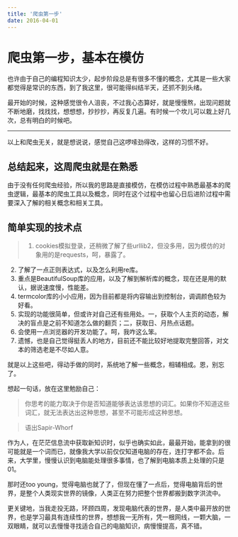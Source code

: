 ```yaml
---
title: '爬虫第一步'
date: 2016-04-01
---
```


# 爬虫第一步，基本在模仿

也许由于自己的编程知识太少，起步阶段总是有很多不懂的概念，尤其是一些大家都觉得是常识的东西，到了我这里，很可能得纠结半天，还抓不到头绪。

最开始的时候，这种感觉很令人沮丧，不过我心态算好，就是慢慢熬，出现问题就不断地磨，找找找，想想想，抄抄抄，再反复几遍。有时候一个坎儿可以栽上好几次，总有明白的时候吧。

---
以上和爬虫无关，就是想说说，感觉自己这啰嗦劲得改，这样的习惯不好。

## 总结起来，这周爬虫就是在熟悉

由于没有任何爬虫经验，所以我的思路是直接模仿，在模仿过程中熟悉最基本的爬虫逻辑，最基本的爬虫工具以及概念，同时在这个过程中也留心日后进阶过程中需要深入了解的相关概念和相关工具。

## 简单实现的技术点

>1. cookies模拟登录，还稍微了解了些urllib2，但没多用，因为模仿的对象用的是requests，呵，暴露了。
2. 了解了一点正则表达式，以及怎么利用re库。
3. 重点是BeautifulSoup库的应用，以及了解到解析库的概念，现在还是用的默认，据说速度慢，性能差。
4. termcolor库的小小应用，因为目前都是将内容输出到控制台，调调颜色较为好看。
5. 实现的功能很简单，但或许对自己还有些用处。一，获取个人主页的动态，解决的盲点是之前不知道怎么做的翻页；二，获取日、月热点话题。
6. 会使用一点浏览器的开发功能了。呵，我咋这么笨。
7. 遗憾，也是自己觉得挺丢人的地方，目前还不能比较好地提取完整回答，对文本的筛选老是不尽如人意。

就是以上这些吧，得动手做的同时，系统地了解一些概念，相辅相成。恩，别忘了。

想起一句话，放在这里勉励自己：

>你思考的能力取决于你是否知道能够表达该思想的词汇。如果你不知道这些词汇，就无法表达出这种思想，甚至不可能形成这种思想。

>语出Sapir-Whorf

作为人，在茫茫信息流中获取新知识时，似乎也确实如此，最最开始，能拿到的很可能就是一个词而已，就像我大学以前仅仅知道电脑的存在，连打字都不会。后来，大学里，慢慢认识到电脑能处理很多事情，也了解到电脑本质上处理的只是01。

那时还too young，觉得电脑也就了了，但现在懂了一点后，觉得电脑背后的世界，是整个人类现实世界的镜像，人类正在努力把整个世界都搬到数字洪流中。

更关键地，当我走投无路，环顾四周，发现电脑代表的世界，是人类中最开放的世界，也是学习最具有连续性的世界，想想我一无所有，凭一根网线，一颗大脑，一双眼睛，就可以去慢慢寻找适合自己的电脑知识，病慢慢提高，真不错。
